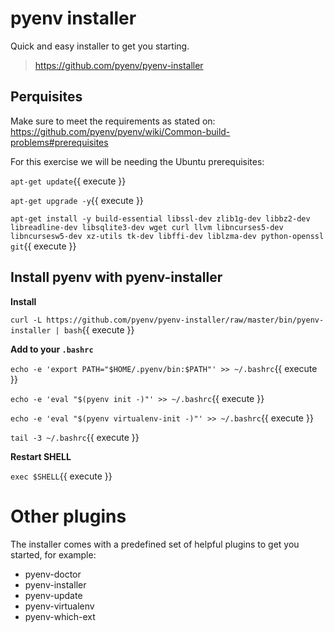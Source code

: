 # pyenv installer

Quick and easy installer to get you starting.

> https://github.com/pyenv/pyenv-installer

## Perquisites

Make sure to meet the requirements as stated on: https://github.com/pyenv/pyenv/wiki/Common-build-problems#prerequisites

For this exercise we will be needing the Ubuntu prerequisites:

`apt-get update`{{ execute }}

`apt-get upgrade -y`{{ execute }}

`apt-get install -y build-essential libssl-dev zlib1g-dev libbz2-dev libreadline-dev libsqlite3-dev wget curl llvm libncurses5-dev libncursesw5-dev xz-utils tk-dev libffi-dev liblzma-dev python-openssl git`{{ execute }}

## Install pyenv with pyenv-installer

**Install**

`curl -L https://github.com/pyenv/pyenv-installer/raw/master/bin/pyenv-installer | bash`{{ execute }}

**Add to your `.bashrc`**

`echo -e 'export PATH="$HOME/.pyenv/bin:$PATH"' >> ~/.bashrc`{{ execute }}

`echo -e 'eval "$(pyenv init -)"' >> ~/.bashrc`{{ execute }}

`echo -e 'eval "$(pyenv virtualenv-init -)"' >> ~/.bashrc`{{ execute }}

`tail -3 ~/.bashrc`{{ execute }}

**Restart SHELL**

`exec $SHELL`{{ execute }}

# Other plugins

The installer comes with a predefined set of helpful plugins to get you started, for example:

- pyenv-doctor
- pyenv-installer
- pyenv-update
- pyenv-virtualenv
- pyenv-which-ext
